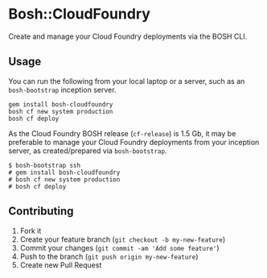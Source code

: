 # Bosh::CloudFoundry

Create and manage your Cloud Foundry deployments via the BOSH CLI.

## Usage

You can run the following from your local laptop or a server, such as an `bosh-bootstrap` inception server.

```
gem install bosh-cloudfoundry
bosh cf new system production
bosh cf deploy
```

As the Cloud Foundry BOSH release (`cf-release`) is 1.5 Gb, it may be preferable to manage your Cloud Foundry deployments from your inception server, as created/prepared via `bosh-bootstrap`.

```
$ bosh-bootstrap ssh
# gem install bosh-cloudfoundry
# bosh cf new system production
# bosh cf deploy
```

## Contributing

1. Fork it
2. Create your feature branch (`git checkout -b my-new-feature`)
3. Commit your changes (`git commit -am 'Add some feature'`)
4. Push to the branch (`git push origin my-new-feature`)
5. Create new Pull Request
